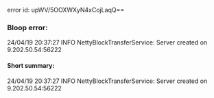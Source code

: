 error id: upWV/5OOXWXyN4xCojLaqQ==
### Bloop error:

24/04/19 20:37:27 INFO NettyBlockTransferService: Server created on 9.202.50.54:56222
#### Short summary: 

24/04/19 20:37:27 INFO NettyBlockTransferService: Server created on 9.202.50.54:56222